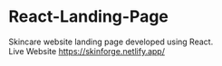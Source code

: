 # React-Landing-Page
Skincare website landing page developed using React.<br>
Live Website https://skinforge.netlify.app/
